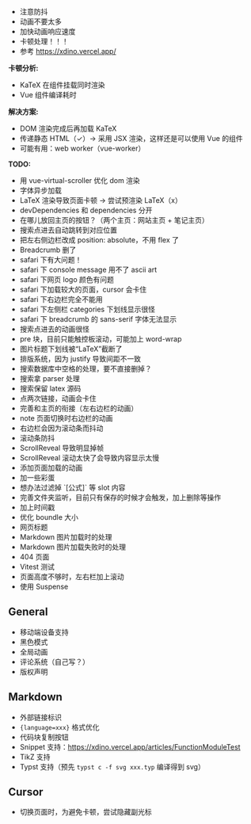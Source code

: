  - 注意防抖
 - 动画不要太多
 - 加快动画响应速度
 - 卡顿处理！！！
 - 参考 https://xdino.vercel.app/

**卡顿分析:**

 - KaTeX 在组件挂载同时渲染
 - Vue 组件编译耗时

**解决方案:**

 - DOM 渲染完成后再加载 KaTeX
 - 传递静态 HTML（✓）-> 采用 JSX 渲染，这样还是可以使用 Vue 的组件
 - 可能有用：web worker（vue-worker）

**TODO:**

 - 用 vue-virtual-scroller 优化 dom 渲染
 - 字体异步加载
 - LaTeX 渲染导致页面卡顿 -> 尝试预渲染 LaTeX（x）
 - devDependencies 和 dependencies 分开
 - 在哪儿放回主页的按钮？（两个主页：网站主页 + 笔记主页）
 - 搜索点进去自动跳转到对应位置
 - 把左右侧边栏改成 position: absolute，不用 flex 了
 - Breadcrumb 删了
 - safari 下有大问题！
 - safari 下 console message 用不了 ascii art
 - safari 下网页 logo 颜色有问题
 - safari 下加载较大的页面，cursor 会卡住
 - safari 下右边栏完全不能用
 - safari 下左侧栏 categories 下划线显示很怪
 - safari 下 breadcrumb 的 sans-serif 字体无法显示
 - 搜索点进去的动画很怪
 - pre 块，目前只能触控板滚动，可能加上 word-wrap
 - 图片标题下划线被“LaTeX”截断了
 - 排版系统，因为 justify 导致间距不一致
 - 搜索数据库中空格的处理，要不直接删掉？
 - 搜索拿 parser 处理
 - 搜索保留 latex 源码
 - 点两次链接，动画会卡住
 - 完善和主页的衔接（左右边栏的动画）
 - note 页面切换时右边栏的动画
 - 右边栏会因为滚动条而抖动
 - 滚动条防抖
 - ScrollReveal 导致明显掉帧
 - ScrollReveal 滚动太快了会导致内容显示太慢
 - 添加页面加载的动画
 - 加一些彩蛋
 - 想办法过滤掉 \`[公式]\` 等 slot 内容
 - 完善文件夹监听，目前只有保存的时候才会触发，加上删除等操作
 - 加上时间戳
 - 优化 boundle 大小
 - 网页标题
 - Markdown 图片加载时的处理
 - Markdown 图片加载失败时的处理
 - 404 页面
 - Vitest 测试
 - 页面高度不够时，左右栏加上滚动
 - 使用 Suspense

## General

 - 移动端设备支持
 - 黑色模式
 - 全局动画
 - 评论系统（自己写？）
 - 版权声明

## Markdown

 - 外部链接标识
 - `{language=xxx}` 格式优化
 - 代码块复制按钮
 - Snippet 支持：https://xdino.vercel.app/articles/FunctionModuleTest
 - TikZ 支持
 - Typst 支持（预先 `typst c -f svg xxx.typ` 编译得到 svg）

## Cursor

 - 切换页面时，为避免卡顿，尝试隐藏副光标
